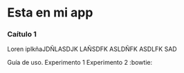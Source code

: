 # Esta en mi app
### Caítulo 1
Loren	iplkñaJDÑLASDJK LAÑSDFK ASLDÑFK ASDLFK SAD

Guía de uso.
Experimento 1
Experimento 2
:bowtie: